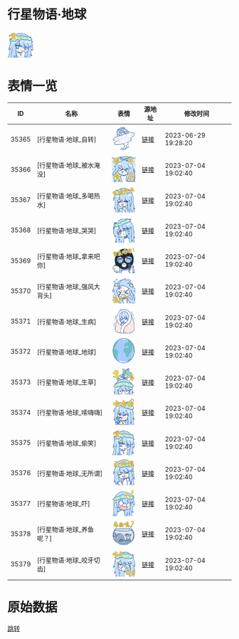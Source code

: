 # 行星物语·地球

<img src="./cover.png" height="60" alt="cover" />

# 表情一览

|ID|名称|表情|源地址|修改时间|
|----|----|----|----|----|
|35365|[行星物语·地球_自转]|<img src="./pic/035365_%5B行星物语·地球_自转%5D.png" height="60" alt="自转"/>|[链接](https://i0.hdslb.com/bfs/garb/842301c4f9a79a4e4f4567e181eefa53d75ae3f9.png)|2023-06-29 19:28:20|
|35366|[行星物语·地球_被水淹没]|<img src="./pic/035366_%5B行星物语·地球_被水淹没%5D.png" height="60" alt="被水淹没"/>|[链接](https://i0.hdslb.com/bfs/garb/709d6ee9e7880d14de68d9f1ec58071a7bfb69fb.png)|2023-07-04 19:02:40|
|35367|[行星物语·地球_多喝热水]|<img src="./pic/035367_%5B行星物语·地球_多喝热水%5D.png" height="60" alt="多喝热水"/>|[链接](https://i0.hdslb.com/bfs/garb/ffe43586144fcdb6ba83d6acbdf592a3aa13e22c.png)|2023-07-04 19:02:40|
|35368|[行星物语·地球_哭哭]|<img src="./pic/035368_%5B行星物语·地球_哭哭%5D.png" height="60" alt="哭哭"/>|[链接](https://i0.hdslb.com/bfs/garb/9b87d13d4e36d3cf06a2003990ffa5a5733b58e4.png)|2023-07-04 19:02:40|
|35369|[行星物语·地球_拿来吧你]|<img src="./pic/035369_%5B行星物语·地球_拿来吧你%5D.png" height="60" alt="拿来吧你"/>|[链接](https://i0.hdslb.com/bfs/garb/cae937304a1affc460d9b3516ba066c8da9be8ff.png)|2023-07-04 19:02:40|
|35370|[行星物语·地球_强风大背头]|<img src="./pic/035370_%5B行星物语·地球_强风大背头%5D.png" height="60" alt="强风大背头"/>|[链接](https://i0.hdslb.com/bfs/garb/12dd497d6204f92a85170b746ae04942418ac268.png)|2023-07-04 19:02:40|
|35371|[行星物语·地球_生病]|<img src="./pic/035371_%5B行星物语·地球_生病%5D.png" height="60" alt="生病"/>|[链接](https://i0.hdslb.com/bfs/garb/4678ad8c3f96cc3b32d98d09f4bf4ec54867e301.png)|2023-07-04 19:02:40|
|35372|[行星物语·地球_地球]|<img src="./pic/035372_%5B行星物语·地球_地球%5D.png" height="60" alt="地球"/>|[链接](https://i0.hdslb.com/bfs/garb/8f5e370a933be8474b35b35fca95485656c26d19.png)|2023-07-04 19:02:40|
|35373|[行星物语·地球_生草]|<img src="./pic/035373_%5B行星物语·地球_生草%5D.png" height="60" alt="生草"/>|[链接](https://i0.hdslb.com/bfs/garb/220164ba2a7b44bdb52f1aa5da414423ee5879a4.png)|2023-07-04 19:02:40|
|35374|[行星物语·地球_嗦嗨嗨]|<img src="./pic/035374_%5B行星物语·地球_嗦嗨嗨%5D.png" height="60" alt="嗦嗨嗨"/>|[链接](https://i0.hdslb.com/bfs/garb/32a4c8f769ef9ce6891dbc629e4f16161d029e1c.png)|2023-07-04 19:02:40|
|35375|[行星物语·地球_偷笑]|<img src="./pic/035375_%5B行星物语·地球_偷笑%5D.png" height="60" alt="偷笑"/>|[链接](https://i0.hdslb.com/bfs/garb/341668fb6a40e6f12c959c6b10398eaef1f2cab6.png)|2023-07-04 19:02:40|
|35376|[行星物语·地球_无所谓]|<img src="./pic/035376_%5B行星物语·地球_无所谓%5D.png" height="60" alt="无所谓"/>|[链接](https://i0.hdslb.com/bfs/garb/f7853f75f0bd8186351fe7096f0a9f8992b007ef.png)|2023-07-04 19:02:40|
|35377|[行星物语·地球_吓]|<img src="./pic/035377_%5B行星物语·地球_吓%5D.png" height="60" alt="吓"/>|[链接](https://i0.hdslb.com/bfs/garb/cc9696b5508ef9331a8b96967a7ecaae96612bed.png)|2023-07-04 19:02:40|
|35378|[行星物语·地球_养鱼呢？]|<img src="./pic/035378_%5B行星物语·地球_养鱼呢？%5D.png" height="60" alt="养鱼呢？"/>|[链接](https://i0.hdslb.com/bfs/garb/91f0ecf064de3a3bec02667a7e3fe4f9cac02c1a.png)|2023-07-04 19:02:40|
|35379|[行星物语·地球_咬牙切齿]|<img src="./pic/035379_%5B行星物语·地球_咬牙切齿%5D.png" height="60" alt="咬牙切齿"/>|[链接](https://i0.hdslb.com/bfs/garb/60cbc81bb43483aaf07d3d4325990e68c0655f6c.png)|2023-07-04 19:02:40|

# 原始数据

[跳转](./raw.json)

